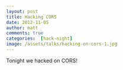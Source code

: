 ```yaml
---
layout: post
title: Hacking CORS
date: 2012-11-05
author: matt
comments: true
categories:  [hack-night]
image: /assets/talks/hacking-on-cors-1.jpg
---
```


Tonight we hacked on CORS!
